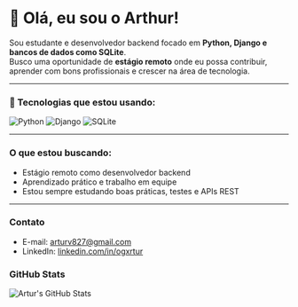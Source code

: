 # 👋 Olá, eu sou o Arthur!

Sou estudante e desenvolvedor backend focado em **Python, Django e bancos de dados como SQLite**.  
Busco uma oportunidade de **estágio remoto** onde eu possa contribuir, aprender com bons profissionais e crescer na área de tecnologia.

---

### 🚀 Tecnologias que estou usando:
![Python](https://img.shields.io/badge/Python-3776AB?style=for-the-badge&logo=python&logoColor=white)
![Django](https://img.shields.io/badge/Django-092E20?style=for-the-badge&logo=django&logoColor=white)
![SQLite](https://img.shields.io/badge/SQLite-003B57?style=for-the-badge&logo=sqlite&logoColor=white)

---

###  O que estou buscando:
-  Estágio remoto como desenvolvedor backend
-  Aprendizado prático e trabalho em equipe
-  Estou sempre estudando boas práticas, testes e APIs REST

---

###  Contato
-  E-mail: arturv827@gmail.com  
-  LinkedIn: [linkedin.com/in/ogxrtur](https://linkedin.com/in/ogxrtur)

###  GitHub Stats
![Artur's GitHub Stats](https://github-readme-stats.vercel.app/api?username=ogxrtur&show_icons=true&theme=radical)
